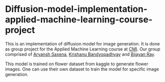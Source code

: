 # Diffusion-model-implementation-applied-machine-learning-course-project

This is an implementation of diffusion model for image generation. It is done as group project for the Applied Machine Learning course at [CMI](https://www.cmi.ac.in/). Our group comprised of [Aryansh Saxena](https://github.com/Ars-Gilfoyle-99), [Krishanu Bandyopadhyay](https://github.com/krish-baner) and [Bijayan Ray](https://github.com/BijayanRay). 

This model is trained on flower dataset from kaggle to generate flower images. One can use their own dataset to train the model for specific image generation.
